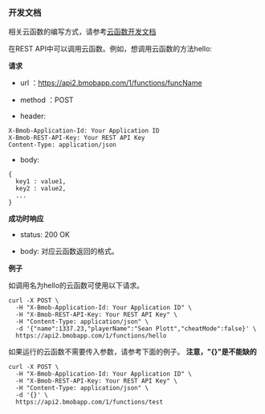 ### 开发文档

相关云函数的编写方式，请参考[云函数开发文档](http://doc.bmobapp.com/cloud_function/web/develop_doc/)

在REST API中可以调用云函数。例如，想调用云函数的方法hello:


**请求**

- url ：https://api2.bmobapp.com/1/functions/funcName

- method ：POST

- header:

```
X-Bmob-Application-Id: Your Application ID
X-Bmob-REST-API-Key: Your REST API Key
Content-Type: application/json
```

- body:

```
{
  key1 : value1,
  key2 : value2,
  ...
}
```

**成功时响应**

- status: 200 OK

- body: 对应云函数返回的格式。

**例子**

如调用名为hello的云函数可使用以下请求。

```
curl -X POST \
  -H "X-Bmob-Application-Id: Your Application ID" \
  -H "X-Bmob-REST-API-Key: Your REST API Key" \
  -H "Content-Type: application/json" \
  -d '{"name":1337.23,"playerName":"Sean Plott","cheatMode":false}' \
  https://api2.bmobapp.com/1/functions/hello
```

如果运行的云函数不需要传入参数，请参考下面的例子。
**注意，"{}"是不能缺的**

```
curl -X POST \
  -H "X-Bmob-Application-Id: Your Application ID" \
  -H "X-Bmob-REST-API-Key: Your REST API Key" \
  -H "Content-Type: application/json" \
  -d '{}' \
  https://api2.bmobapp.com/1/functions/test
```


